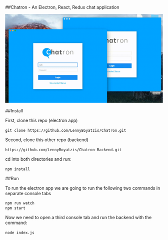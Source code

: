 ##Chatron - An Electron, React, Redux chat application

![alt tag](./public/images/chatron.gif)

##Install

First, clone this repo (electron app)

`git clone https://github.com/LennyBoyatzis/Chatron.git`

Second, clone this other repo (backend)

`https://github.com/LennyBoyatzis/Chatron-Backend.git`

cd into both directories and run:

`npm install`

##Run

To run the electron app we are going to run the following two commands in separate console tabs

```
npm run watch
npm start
```

Now we need to open a third console tab and run the backend with the command:

`node index.js`



